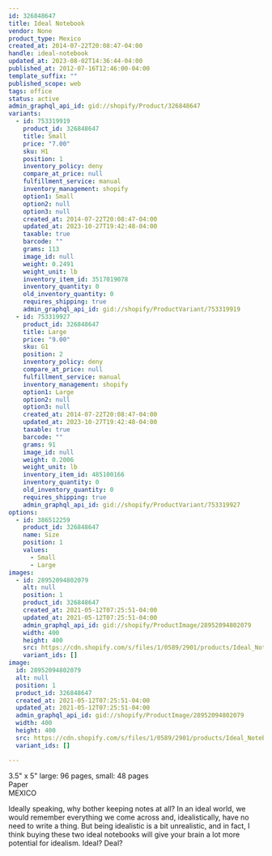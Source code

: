 ```yaml
---
id: 326848647
title: Ideal Notebook
vendor: None
product_type: Mexico
created_at: 2014-07-22T20:08:47-04:00
handle: ideal-notebook
updated_at: 2023-08-02T14:36:44-04:00
published_at: 2012-07-16T12:46:00-04:00
template_suffix: ""
published_scope: web
tags: office
status: active
admin_graphql_api_id: gid://shopify/Product/326848647
variants:
  - id: 753319919
    product_id: 326848647
    title: Small
    price: "7.00"
    sku: H1
    position: 1
    inventory_policy: deny
    compare_at_price: null
    fulfillment_service: manual
    inventory_management: shopify
    option1: Small
    option2: null
    option3: null
    created_at: 2014-07-22T20:08:47-04:00
    updated_at: 2023-10-27T19:42:48-04:00
    taxable: true
    barcode: ""
    grams: 113
    image_id: null
    weight: 0.2491
    weight_unit: lb
    inventory_item_id: 3517019078
    inventory_quantity: 0
    old_inventory_quantity: 0
    requires_shipping: true
    admin_graphql_api_id: gid://shopify/ProductVariant/753319919
  - id: 753319927
    product_id: 326848647
    title: Large
    price: "9.00"
    sku: G1
    position: 2
    inventory_policy: deny
    compare_at_price: null
    fulfillment_service: manual
    inventory_management: shopify
    option1: Large
    option2: null
    option3: null
    created_at: 2014-07-22T20:08:47-04:00
    updated_at: 2023-10-27T19:42:48-04:00
    taxable: true
    barcode: ""
    grams: 91
    image_id: null
    weight: 0.2006
    weight_unit: lb
    inventory_item_id: 485100166
    inventory_quantity: 0
    old_inventory_quantity: 0
    requires_shipping: true
    admin_graphql_api_id: gid://shopify/ProductVariant/753319927
options:
  - id: 386512259
    product_id: 326848647
    name: Size
    position: 1
    values:
      - Small
      - Large
images:
  - id: 28952094802079
    alt: null
    position: 1
    product_id: 326848647
    created_at: 2021-05-12T07:25:51-04:00
    updated_at: 2021-05-12T07:25:51-04:00
    admin_graphql_api_id: gid://shopify/ProductImage/28952094802079
    width: 400
    height: 400
    src: https://cdn.shopify.com/s/files/1/0589/2901/products/Ideal_Notebooks.jpg?v=1620818751
    variant_ids: []
image:
  id: 28952094802079
  alt: null
  position: 1
  product_id: 326848647
  created_at: 2021-05-12T07:25:51-04:00
  updated_at: 2021-05-12T07:25:51-04:00
  admin_graphql_api_id: gid://shopify/ProductImage/28952094802079
  width: 400
  height: 400
  src: https://cdn.shopify.com/s/files/1/0589/2901/products/Ideal_Notebooks.jpg?v=1620818751
  variant_ids: []

---
```


3.5" x 5" large: 96 pages, small: 48 pages  
Paper  
MEXICO

Ideally speaking, why bother keeping notes at all? In an ideal world, we would remember everything we come across and, idealistically, have no need to write a thing. But being idealistic is a bit unrealistic, and in fact, I think buying these two ideal notebooks will give your brain a lot more potential for idealism. Ideal? Deal?